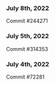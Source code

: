 ### July 8th, 2022

Commit #244271

### July 5th, 2022

Commit #314353


### July 4th, 2022

Commit #72281
